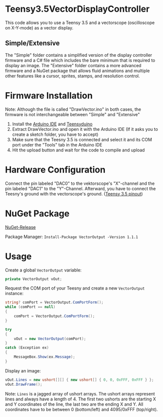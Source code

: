 # Teensy3.5VectorDisplayController
This code allows you to use a Teensy 3.5 and a vectorscope (oscilloscope on X-Y-mode) as a vector display.

## Simple/Extensive
The "Simple" folder contains a simplified version of the display controller firmware and a C# file which includes the bare minimum that is required to display an image. The "Extensive" folder contains a more advanced firmware and a NuGet package that allows fluid animations and multiple other features like a cursor, sprites, stamps, and resolution control.

# Firmware Installation
Note: Although the file is called "DrawVector.ino" in both cases, the firmware is not interchangeable between "Simple" and "Extensive"

1. Install the [Arduino IDE](https://www.arduino.cc/en/software) and [Teensyduino](https://www.pjrc.com/teensy/teensyduino.html)
2. Extract DrawVector.ino and open it with the Arduino IDE (If it asks you to create a sketch folder, you have to accept)
3. Make sure that the Teesny 3.5 is connected and select it and its COM port under the "Tools" tab in the Arduino IDE
4. Hit the upload button and wait for the code to compile and upload

# Hardware Configuration
Connect the pin labeled "DAC0" to the vektorscope's "X"-channel and the pin labeled "DAC1" to the "Y"-Channel. Afterward, you have to connect the Teesny's ground with the vectorscope's ground. ([Teensy 3.5 pinout](https://www.pjrc.com/teensy/card8a_rev3_web.pdf))

# NuGet Package
[NuGet-Release](https://www.nuget.org/packages/VectorOutput/1.0.0)

Package Manager: ```Install-Package VectorOutput -Version 1.1.1```

# Usage
Create a global ```VectorOutput``` variable:
```cs
private VectorOutput vOut;
```
Request the COM port of your Teesny and create a new ```VectorOutput``` instance:
```cs
string? comPort = VectorOutput.ComPortForm();
while (comPort == null)
{
    comPort = VectorOutput.ComPortForm();
}

try
{
    vOut = new VectorOutput(comPort);
}
catch (Exception ex)
{
    MessageBox.Show(ex.Message);
}
```
Display an image:
```cs
vOut.Lines = new ushort[][] { new ushort[] { 0, 0, 0xFFF, 0xFFF } };
vOut.DrawFrame();
```
Note: ```Lines``` is a jagged array of ushort arrays. The ushort arrays represent lines and always have a length of 4. The first two ushorts are the starting X and Y coordinates of the line, the last two are the ending X and Y. All coordinates have to be between 0 (bottom/left) and 4095/0xFFF (top/right).
